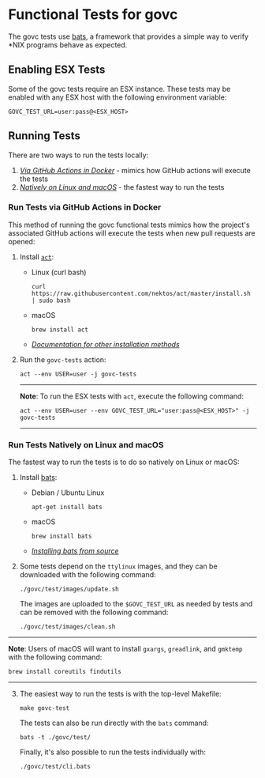 # Functional Tests for govc

The govc tests use [bats](https://github.com/sstephenson/bats/), a framework that provides a simple way to verify *NIX programs behave as expected.

## Enabling ESX Tests

Some of the govc tests require an ESX instance. These tests may be enabled with any ESX host with the following environment variable:

```
GOVC_TEST_URL=user:pass@<ESX_HOST>
```

## Running Tests

There are two ways to run the tests locally:

1. [_Via GitHub Actions in Docker_](#run-tests-via-github-actions-in-docker) - mimics how GitHub actions will execute the tests
2. [_Natively on Linux and macOS_](#run-tests-natively-on-linux-and-macos) - the fastest way to run the tests

### Run Tests via GitHub Actions in Docker

This method of running the govc functional tests mimics how the project's associated GitHub actions will execute the tests when new pull requests are opened:

1. Install [`act`](https://github.com/nektos/act):

    * Linux (curl bash)

        ```shell
        curl https://raw.githubusercontent.com/nektos/act/master/install.sh | sudo bash
        ```

    * macOS

        ```shell
        brew install act
        ```

    * [_Documentation for other installation methods_](https://github.com/nektos/act#installation)

2. Run the `govc-tests` action:

    ```shell
    act --env USER=user -j govc-tests
    ```

    ---

    **Note**: To run the ESX tests with `act`, execute the following command:

    ```shell
    act --env USER=user --env GOVC_TEST_URL="user:pass@<ESX_HOST>" -j govc-tests
    ```

    ---

### Run Tests Natively on Linux and macOS

The fastest way to run the tests is to do so natively on Linux or macOS:

1. Install [bats](https://github.com/sstephenson/bats/):

    * Debian / Ubuntu Linux

        ```shell
        apt-get install bats
        ```

    * macOS

        ```shell
        brew install bats
        ```

    * [_Installing bats from source_](https://github.com/sstephenson/bats#installing-bats-from-source)


2. Some tests depend on the `ttylinux` images, and they can be downloaded with the following command:

    ```shell
    ./govc/test/images/update.sh
    ```

    The images are uploaded to the `$GOVC_TEST_URL` as needed by tests and can be removed with the following command:

    ```shell
    ./govc/test/images/clean.sh
    ```

---

**Note**: Users of macOS will want to install `gxargs`, `greadlink`, and `gmktemp` with the following command:

```shell
brew install coreutils findutils
```

---

3. The easiest way to run the tests is with the top-level Makefile:

    ```shell
    make govc-test
    ```

    The tests can also be run directly with the `bats` command:

    ```shell
    bats -t ./govc/test/
    ```

    Finally, it's also possible to run the tests individually with:

    ```shell
    ./govc/test/cli.bats
    ```
